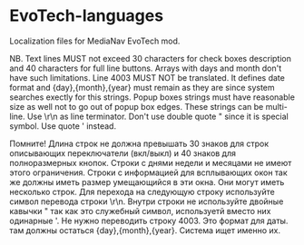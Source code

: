 # EvoTech-languages
Localization files for MediaNav EvoTech mod.

NB. Text lines MUST not exceed 30 characters for check boxes description and 40 characters for full line buttons.
Arrays with days and month don't have such limitations.
Line 4003 MUST NOT be translated. It defines date format and {day},{month},{year} must remain as they are since system searches exectly for this strings. Popup boxes strings must have reasonable size as well not to go out of popup box edges. These strings can be multi-line. Use \r\n as line terminator. Don't use double quote " since it is special symbol. Use quote ' instead.

Помните! Длина строк не должна превышать 30 знаков для строк описывающих переключатели (вкл/выкл) и 40 знаков для полноразмерных кнопок. Строки с днями недели и месяцами не имеют этого ограничения. Строки с информацией для всплывающих окон так же должны иметь размер умещающийся в эти окна. Они могут иметь несколько строк. Для перехода на следующую строку используйте символ перевода строки \r\n. Внутри строки не используйте двойные кавычки " так как это служебный символ, используетй вместо них одинарные '.
Не нужно переводить строку 4003. Это формат для даты. там должны остаться {day},{month},{year}. Система ищет именно их.
